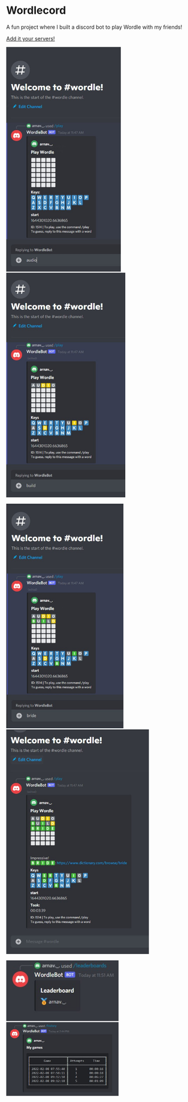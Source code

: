 # Wordlecord
A fun project where I built a discord bot to play Wordle with my friends!

[Add it your servers!](https://discord.com/api/oauth2/authorize?client_id=939454374722281482&permissions=11264&scope=bot%20applications.commands) 

<img src="https://github.com/arxxv/Wordlecord/blob/main/images/1.jpg" alt="1" height="600"/> <img src="https://github.com/arxxv/Wordlecord/blob/main/images/2.jpg" alt="2" height="600"/>

<img src="https://github.com/arxxv/Wordlecord/blob/main/images/3.jpg" alt="3" height="600"/><img src="https://github.com/arxxv/Wordlecord/blob/main/images/4.jpg" alt="4" height="600"/>


<img src="https://github.com/arxxv/Wordlecord/blob/main/images/5.jpg" alt="Leaderboard" width="300"/>

<img src="https://github.com/arxxv/Wordlecord/blob/main/images/6.jpg" alt="Past Games" width="300"/>

